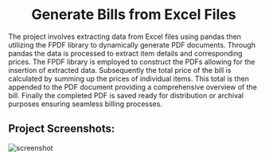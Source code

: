 <h1 align="center" id="title">Generate Bills from Excel Files</h1>

<p id="description">The project involves extracting data from Excel files using pandas then utilizing the FPDF library to dynamically generate PDF documents. Through pandas the data is processed to extract item details and corresponding prices. The FPDF library is employed to construct the PDFs allowing for the insertion of extracted data. Subsequently the total price of the bill is calculated by summing up the prices of individual items. This total is then appended to the PDF document providing a comprehensive overview of the bill. Finally the completed PDF is saved ready for distribution or archival purposes ensuring seamless billing processes.</p>

<h2>Project Screenshots:</h2>

![screenshot](https://github.com/amannraawat/generate_bills_from_files/assets/111896299/ec1e167b-b7e0-48c6-913d-bf5625ccc6a8)
